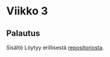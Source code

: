 ﻿# Viikko 3

## Palautus

Sisältö Löytyy erillisestä [repositoriosta](https://github.com/Jhoneagle/Fullstack-Backend).